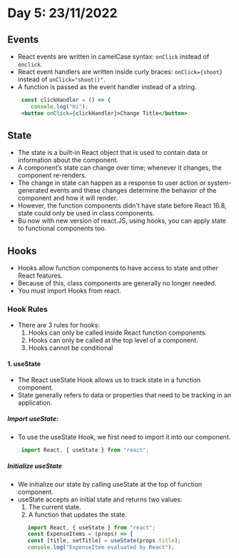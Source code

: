 # Day 5: 23/11/2022
## Events
- React events are written in camelCase syntax: `onClick` instead of `onclick`.
- React event handlers are written inside curly braces: `onClick={shoot}`  instead of `onClick="shoot()"`.
- A function is passed as the event handler instead of a string. 
  ```jsx
   const clickHandler = () => {
      console.log("Hi");
   <button onClick={clickHandler}>Change Title</button>
  ```
## State
- The state is a built-in React object that is used to contain data or information about the component. 
- A component’s state can change over time; whenever it changes, the component re-renders. 
- The change in state can happen as a response to user action or system-generated events and these changes determine the behavior of the component and how it will render.  
- However, the function components didn't have state before React 16.8, state could only be used in class components.
-  Bu now with new version of react.JS, using hooks, you can apply state to functional components too.
## Hooks 
- Hooks allow function components to have access to state and other React features. 
- Because of this, class components are generally no longer needed.
- You must import Hooks from react.
### Hook Rules
- There are 3 rules for hooks:
  1. Hooks can only be called inside React function components.
  2. Hooks can only be called at the top level of a component.
  3. Hooks cannot be conditional
#### 1. useState 
- The React useState Hook allows us to track state in a function component.
- State generally refers to data or properties that need to be tracking in an application.
##### Import useState:
- To use the useState Hook, we first need to import it into our component.  
    ```jsx
     import React, { useState } from "react";
    ```
##### Initialize useState
- We initialize our state by calling useState at the top of function component.
- useState accepts an initial state and returns two values:
  1. The current state.
  2. A function that updates the state.
  ```jsx
     import React, { useState } from "react";
     const ExpenseItems = (props) => {
     const [title, setTitle] = useState(props.title);
     console.log("ExpenseItem evaluated by React");
  ```
